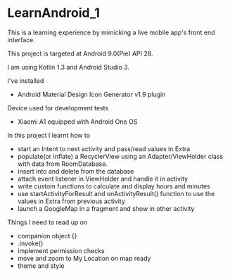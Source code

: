 # LearnAndroid_1
This is a learning experience by mimicking a live mobile app's front end interface.

This project is targeted at Android 9.0(Pie) API 28.

I am using Kotlin 1.3 and Android Studio 3.

I've installed
- Android Material Design Icon Generator v1.9 plugin

Device used for development tests
- Xiaomi A1 equipped with Android One OS

In this project I learnt how to
- start an Intent to next activity and pass/read values in Extra
- populate(or inflate) a RecyclerView using an Adapter/ViewHolder class with data from RoomDatabase.
- insert into and delete from the database
- attach event listener in ViewHolder and handle it in activity
- write custom functions to calculate and display hours and minutes
- use startActivityForResult and onActivityResult() function to use the values in Extra from previous activity
- launch a GoogleMap in a fragment and show in other activity

Things I need to read up on
- companion object {}
- .invoke()
- implement permission checks
- move and zoom to My Location on map ready
- theme and style
